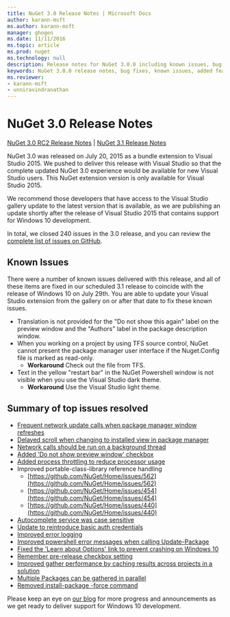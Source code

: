 ```yaml
---
title: NuGet 3.0 Release Notes | Microsoft Docs
author: karann-msft
ms.author: karann-msft
manager: ghogen
ms.date: 11/11/2016
ms.topic: article
ms.prod: nuget
ms.technology: null
description: Release notes for NuGet 3.0.0 including known issues, bug fixes, added features, and DCRs.
keywords: NuGet 3.0.0 release notes, bug fixes, known issues, added features, DCRs
ms.reviewer:
- karann-msft
- unniravindranathan
---
```


# NuGet 3.0 Release Notes

[NuGet 3.0 RC2 Release Notes](../release-notes/nuget-3.0-RC2.md) | [NuGet 3.1 Release Notes](../release-notes/nuget-3.1.md)

NuGet 3.0 was released on July 20, 2015 as a bundle extension to Visual Studio 2015. We pushed to deliver this release with Visual Studio so that the complete updated NuGet 3.0 experience would be available for new Visual Studio users. This NuGet extension version is only available for Visual Studio 2015.

We recommend those developers that have access to the Visual Studio gallery update to the latest version that is available, as we are publishing an update shortly after the release of Visual Studio 2015 that contains support for Windows 10 development.

In total, we closed 240 issues in the 3.0 release, and you can review the [complete list of issues on GitHub](https://github.com/NuGet/Home/issues?q=milestone%3A3.0.0-RTM+is%3Aclosed).

## Known Issues

There were a number of known issues delivered with this release, and all of these items are fixed in our scheduled 3.1 release to coincide with the release of Windows 10 on July 29th.  You are able to update your Visual Studio extension from the gallery on or after that date to fix these known issues.

*  Translation is not provided for the "Do not show this again" label on the preview window and the "Authors" label in the package description window.
*  When you working on a project by using TFS source control, NuGet cannot present the package manager user interface if the Nuget.Config file is marked as read-only.
   * **Workaround** Check out the file from TFS.
*  Text in the yellow "restart bar" in the NuGet Powershell window is not visible when you use the Visual Studio dark theme.
   * **Workaround** Use the Visual Studio light theme.


## Summary of top issues resolved

* [Frequent network update calls when package manager window refreshes](https://github.com/NuGet/Home/issues/515)
* [Delayed scroll when changing to installed view in package manager](https://github.com/NuGet/Home/issues/519)
* [Network calls should be run on a background thread](https://github.com/NuGet/Home/issues/516)
* [Added 'Do not show preview window' checkbox](https://github.com/NuGet/Home/issues/566)
* [Added process throttling to reduce processor usage](https://github.com/NuGet/Home/issues/356)
* Improved portable-class-library reference handling
    * [https://github.com/NuGet/Home/issues/562](https://github.com/NuGet/Home/issues/562)
    * [https://github.com/NuGet/Home/issues/454](https://github.com/NuGet/Home/issues/454)
    * [https://github.com/NuGet/Home/issues/440](https://github.com/NuGet/Home/issues/440)
* [Autocomplete service was case sensitive](https://github.com/NuGet/Home/issues/198)
* [Update to reintroduce basic auth credentials](https://github.com/NuGet/Home/issues/456)
* [Improved error logging](https://github.com/NuGet/Home/issues/407)
* [Improved powershell error messages when calling Update-Package](https://github.com/NuGet/Home/issues/5)
* [Fixed the 'Learn about Options' link to prevent crashing on Windows 10](https://github.com/NuGet/Home/issues/822)
* [Remember pre-release checkbox setting](https://github.com/NuGet/Home/issues/732)
* [Improved gather performance by caching results across projects in a solution](https://github.com/NuGet/Home/issues/721)
* [Multiple Packages can be gathered in parallel](https://github.com/NuGet/Home/issues/713)
* [Removed install-package -force command](https://github.com/NuGet/Home/issues/697)

Please keep an eye on [our blog](http://blog.nuget.org) for more progress and announcements as we get ready to deliver support for Windows 10 development.